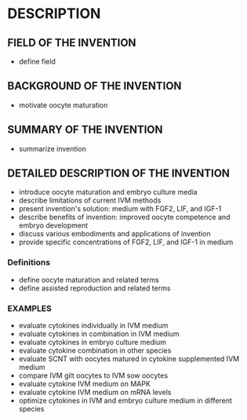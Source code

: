 # DESCRIPTION

## FIELD OF THE INVENTION

- define field

## BACKGROUND OF THE INVENTION

- motivate oocyte maturation

## SUMMARY OF THE INVENTION

- summarize invention

## DETAILED DESCRIPTION OF THE INVENTION

- introduce oocyte maturation and embryo culture media
- describe limitations of current IVM methods
- present invention's solution: medium with FGF2, LIF, and IGF-1
- describe benefits of invention: improved oocyte competence and embryo development
- discuss various embodiments and applications of invention
- provide specific concentrations of FGF2, LIF, and IGF-1 in medium

### Definitions

- define oocyte maturation and related terms
- define assisted reproduction and related terms

### EXAMPLES

- evaluate cytokines individually in IVM medium
- evaluate cytokines in combination in IVM medium
- evaluate cytokines in embryo culture medium
- evaluate cytokine combination in other species
- evaluate SCNT with oocytes matured in cytokine supplemented IVM medium
- compare IVM gilt oocytes to IVM sow oocytes
- evaluate cytokine IVM medium on MAPK
- evaluate cytokine IVM medium on mRNA levels
- optimize cytokines in IVM and embryo culture medium in different species


